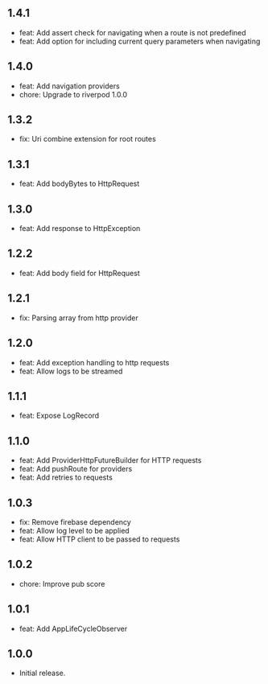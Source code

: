 ## 1.4.1

* feat: Add assert check for navigating when a route is not predefined
* feat: Add option for including current query parameters when navigating

## 1.4.0

* feat: Add navigation providers
* chore: Upgrade to riverpod 1.0.0

## 1.3.2

* fix: Uri combine extension for root routes

## 1.3.1

* feat: Add bodyBytes to HttpRequest

## 1.3.0

* feat: Add response to HttpException

## 1.2.2

* feat: Add body field for HttpRequest

## 1.2.1

* fix: Parsing array from http provider

## 1.2.0

* feat: Add exception handling to http requests
* feat: Allow logs to be streamed

## 1.1.1

* feat: Expose LogRecord

## 1.1.0

* feat: Add ProviderHttpFutureBuilder for HTTP requests
* feat: Add pushRoute for providers
* feat: Add retries to requests

## 1.0.3

* fix: Remove firebase dependency
* feat: Allow log level to be applied
* feat: Allow HTTP client to be passed to requests

## 1.0.2

* chore: Improve pub score

## 1.0.1

* feat: Add AppLifeCycleObserver

## 1.0.0

* Initial release.

